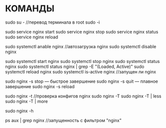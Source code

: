 # КОМАНДЫ

sudo su -       //перевод терминала в root
sudo -i

sudo service nginx start
sudo service nginx stop
sudo service nginx status
sudo service nginx reload

sudo systemctl anable nginx    //автозагрузка nginx
sudo systemctl disable nginx

sudo systemctl start nginx
sudo systemctl stop nginx
sudo systemctl status nginx
sudo systemctl status nginx | grep -E "(Loaded, Active)"
sudo systemctl reload nginx
sudo systemctl is-active nginx      //запущен ли nginx


sudo nginx -s stop — быстрое завершение
sudo nginx -s quit — плавное завершение
sudo nginx -s reload

sudo nginx -t     //проверка конфигов nginx
sudo nginx -T
sudo nginx -T | less
sudo nginx -T | more

sudo nginx -h

ps aux | grep nginx    //запущенность с фильтром "nginx"